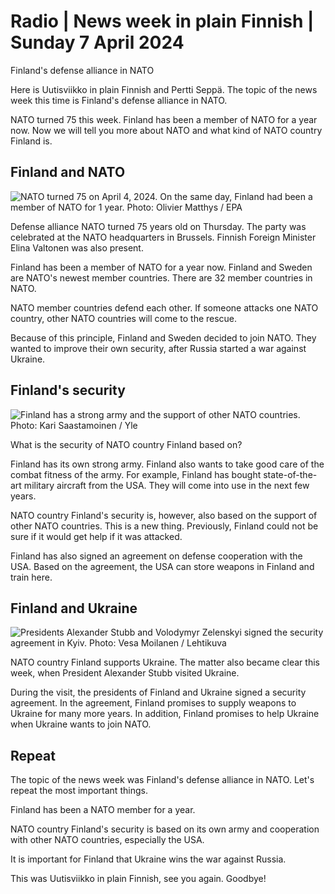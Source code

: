 # Radio \| News week in plain Finnish \| Sunday 7 April 2024

Finland's defense alliance in NATO

Here is Uutisviikko in plain Finnish and Pertti Seppä. The topic of the news week this time is Finland's defense alliance in NATO.

NATO turned 75 this week. Finland has been a member of NATO for a year now. Now we will tell you more about NATO and what kind of NATO country Finland is.

## Finland and NATO

![NATO turned 75 on April 4, 2024. On the same day, Finland had been a member of NATO for 1 year. Photo: Olivier Matthys / EPA](https://images.cdn.yle.fi/image/upload/c_crop,h_3375,w_6000,x_0,y_86/ar_1.777777777777777,c_fill,g_faces,h_431,w_767/dpr_1.0/q_auto:eco/f_auto/fl_lossy/v1712311083/39-1266675660fc667df343)

Defense alliance NATO turned 75 years old on Thursday. The party was celebrated at the NATO headquarters in Brussels. Finnish Foreign Minister Elina Valtonen was also present.

Finland has been a member of NATO for a year now. Finland and Sweden are NATO's newest member countries. There are 32 member countries in NATO.

NATO member countries defend each other. If someone attacks one NATO country, other NATO countries will come to the rescue.

Because of this principle, Finland and Sweden decided to join NATO. They wanted to improve their own security, after Russia started a war against Ukraine.

## Finland's security

![Finland has a strong army and the support of other NATO countries. Photo: Kari Saastamoinen / Yle](https://images.cdn.yle.fi/image/upload/c_crop,h_2908,w_5178,x_0,y_0/ar_1.7777777777777777,c_fill,g_faces,h_431,w_767/dpr_1.0/q_auto:eco/f_auto/fl_lossy/v1669548509/39-103998963833f842ff04)

What is the security of NATO country Finland based on?

Finland has its own strong army. Finland also wants to take good care of the combat fitness of the army. For example, Finland has bought state-of-the-art military aircraft from the USA. They will come into use in the next few years.

NATO country Finland's security is, however, also based on the support of other NATO countries. This is a new thing. Previously, Finland could not be sure if it would get help if it was attacked.

Finland has also signed an agreement on defense cooperation with the USA. Based on the agreement, the USA can store weapons in Finland and train here.

## Finland and Ukraine

![Presidents Alexander Stubb and Volodymyr Zelenskyi signed the security agreement in Kyiv. Photo: Vesa Moilanen / Lehtikuva](https://images.cdn.yle.fi/image/upload/c_crop,h_2520,w_4480,x_0,y_0/ar_1.7777777777777777,c_fill,g_faces,h_431,w_767/dpr_1.0/q_auto:eco/f_auto/fl_lossy/v1712147175/39-1265693660d398907826)

NATO country Finland supports Ukraine. The matter also became clear this week, when President Alexander Stubb visited Ukraine.

During the visit, the presidents of Finland and Ukraine signed a security agreement. In the agreement, Finland promises to supply weapons to Ukraine for many more years. In addition, Finland promises to help Ukraine when Ukraine wants to join NATO.

## Repeat

The topic of the news week was Finland's defense alliance in NATO. Let's repeat the most important things.

Finland has been a NATO member for a year.

NATO country Finland's security is based on its own army and cooperation with other NATO countries, especially the USA.

It is important for Finland that Ukraine wins the war against Russia.

This was Uutisviikko in plain Finnish, see you again. Goodbye!
